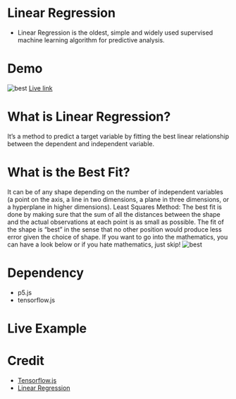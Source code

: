 # Linear Regression
- Linear Regression is the oldest, simple and widely used supervised machine learning algorithm for predictive analysis.

# Demo
![best](https://i.imgur.com/nQUZpJI.gif)
[Live link](https://fahim9898.github.io/Linear-Regression/)

# What is Linear Regression?
It’s a method to predict a target variable by fitting the best linear relationship between the dependent and independent variable.

# What is the Best Fit?
It can be of any shape depending on the number of independent variables (a point on the axis, a line in two dimensions, a plane in three dimensions, or a hyperplane in higher dimensions).
Least Squares Method: The best fit is done by making sure that the sum of all the distances between the shape and the actual observations at each point is as small as possible. The fit of the shape is “best” in the sense that no other position would produce less error given the choice of shape.
If you want to go into the mathematics, you can have a look below or if you hate mathematics, just skip!
![best](https://i.imgur.com/bTBXixe.png)

# Dependency
- p5.js
- tensorflow.js

# Live Example

# Credit
- [Tensorflow.js](https://www.tensorflow.org/js)  
- [Linear Regression](https://medium.com/data-science-group-iitr/linear-regression-back-to-basics-e4819829d78b)
